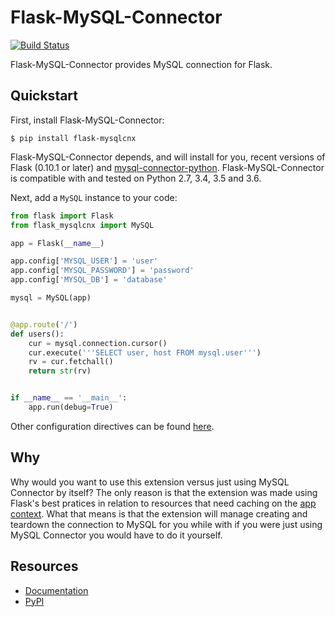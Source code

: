 Flask-MySQL-Connector
=====================

[![Build Status](https://travis-ci.org/ragazenta/flask-mysqlcnx.svg?branch=master)](https://travis-ci.org/ragazenta/flask-mysqlcnx)

Flask-MySQL-Connector provides MySQL connection for Flask.

Quickstart
----------

First, install Flask-MySQL-Connector:
    
    $ pip install flask-mysqlcnx
    
Flask-MySQL-Connector depends, and will install for you, recent versions of Flask
(0.10.1 or later) and [mysql-connector-python](https://pypi.org/project/mysql-connector-python). Flask-MySQL-Connector is compatible
with and tested on Python 2.7, 3.4, 3.5 and 3.6.

Next, add a ``MySQL`` instance to your code:

```python
from flask import Flask
from flask_mysqlcnx import MySQL

app = Flask(__name__)

app.config['MYSQL_USER'] = 'user'
app.config['MYSQL_PASSWORD'] = 'password'
app.config['MYSQL_DB'] = 'database'

mysql = MySQL(app)


@app.route('/')
def users():
    cur = mysql.connection.cursor()
    cur.execute('''SELECT user, host FROM mysql.user''')
    rv = cur.fetchall()
    return str(rv)


if __name__ == '__main__':
    app.run(debug=True)
```

Other configuration directives can be found [here](http://flask-mysqlcnx.readthedocs.io/en/latest/#configuration).

Why
---
Why would you want to use this extension versus just using MySQL Connector by itself? The only reason is that the extension was made using Flask's best pratices in relation to resources that need caching on the [app context](http://flask.pocoo.org/docs/0.12/appcontext/#context-usage). What that means is that the extension will manage creating and teardown the connection to MySQL for you while with if you were just using MySQL Connector you would have to do it yourself.


Resources
---------

- [Documentation](http://flask-mysqlcnx.readthedocs.org/en/latest/)
- [PyPI](https://pypi.python.org/pypi/Flask-MySQL-Connector)
